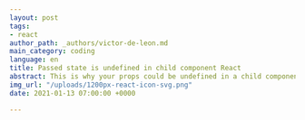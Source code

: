 ```yaml
---
layout: post
tags:
- react
author_path: _authors/victor-de-leon.md
main_category: coding
language: en
title: Passed state is undefined in child component React
abstract: This is why your props could be undefined in a child component in React.
img_url: "/uploads/1200px-react-icon-svg.png"
date: 2021-01-13 07:00:00 +0000

---
```

## 